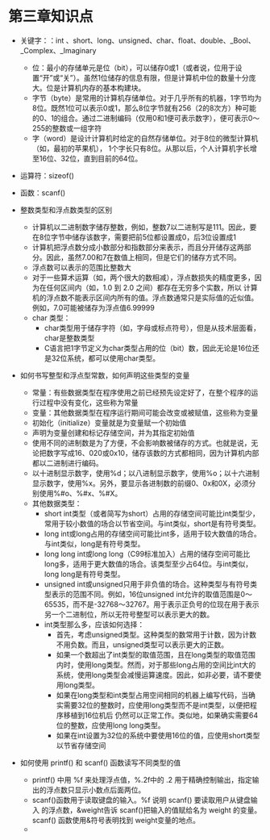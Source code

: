 # 第三章知识点
- 关键字：：int 、short、long、unsigned、char、float、double、_Bool、
  _Complex、_Imaginary
  - 位：最小的存储单元是位（bit），可以储存0或1（或者说，位用于设置“开”或“关”）。虽然1位储存的信息有限，但是计算机中位的数量十分庞大。位是计算机内存的基本构建块。
  - 字节（byte）是常用的计算机存储单位。对于几乎所有的机器，1字节均为8位。既然1位可以表示0或1，那么8位字节就有256（2的8次方）种可能的0、1的组合。通过二进制编码（仅用0和1便可表示数字），便可表示0～255的整数或一组字符
  - 字（word）是设计计算机时给定的自然存储单位。对于8位的微型计算机（如，最初的苹果机）， 1个字长只有8位。从那以后，个人计算机字长增至16位、32位，直到目前的64位。

- 运算符：sizeof()
- 函数：scanf()

- 整数类型和浮点数类型的区别
  - 计算机以二进制数字储存整数，例如，整数7以二进制写是111。因此，要在8位字节中储存该数字，需要把前5位都设置成0，后3位设置成1
  - 计算机把浮点数分成小数部分和指数部分来表示，而且分开储存这两部分。因此，虽然7.00和7在数值上相同，但是它们的储存方式不同。
  - 浮点数可以表示的范围比整数大
  - 对于一些算术运算（如，两个很大的数相减），浮点数损失的精度更多，因为在任何区间内（如，1.0 到 2.0 之间）都存在无穷多个实数，所以
    计算机的浮点数不能表示区间内所有的值。浮点数通常只是实际值的近似值。例如，7.0可能被储存为浮点值6.99999
  - char 类型：
    - char类型用于储存字符（如，字母或标点符号），但是从技术层面看，char是整数类型
    - C语言把1字节定义为char类型占用的位（bit）数，因此无论是16位还是32位系统，都可以使用char类型。

- 如何书写整型和浮点型常数，如何声明这些类型的变量
  - 常量：有些数据类型在程序使用之前已经预先设定好了，在整个程序的运行过程中没有变化，这些称为常量
  - 变量：其他数据类型在程序运行期间可能会改变或被赋值，这些称为变量
  - 初始化（initialize）变量就是为变量赋一个初始值
  - 声明为变量创建和标记存储空间，并为其指定初始值
  - 使用不同的进制数是为了方便，不会影响数被储存的方式。也就是说，无论把数字写成16、020或0x10，储存该数的方式都相同，因为计算机内部都以二进制进行编码。
  - 以十进制显示数字，使用%d；以八进制显示数字，使用%o；以十六进制显示数字，使用%x。另外，要显示各进制数的前缀0、0x和0X，必须分别使用%#o、%#x、%#X。
  - 其他数据类型：
    - short int类型（或者简写为short）占用的存储空间可能比int类型少，常用于较小数值的场合以节省空间。与int类似，short是有符号类型。
    - long int或long占用的存储空间可能比int多，适用于较大数值的场合。与int类似，long是有符号类型。
    - long long int或long long（C99标准加入）占用的储存空间可能比long多，适用于更大数值的场合。该类型至少占64位。与int类似，long long是有符号类型。
    - unsigned int或unsigned只用于非负值的场合。这种类型与有符号类型表示的范围不同。例如，16位unsigned int允许的取值范围是0～65535，而不是-32768～32767。用于表示正负号的位现在用于表示另一个二进制位，所以无符号整型可以表示更大的数。
    - int类型那么多，应该如何选择：
      - 首先，考虑unsigned类型。这种类型的数常用于计数，因为计数不用负数。而且，unsigned类型可以表示更大的正数。
      - 如果一个数超出了int类型的取值范围，且在long类型的取值范围内时，使用long类型。然而，对于那些long占用的空间比int大的系统，使用long类型会减慢运算速度。因此，如非必要，请不要使用long类型。
      - 如果在long类型和int类型占用空间相同的机器上编写代码，当确实需要32位的整数时，应使用long类型而不是int类型，以便把程序移植到16位机后
        仍然可以正常工作。类似地，如果确实需要64位的整数，应使用long long类型。
      - 如果在int设置为32位的系统中要使用16位的值，应使用short类型以节省存储空间
      
- 如何使用 printf() 和 scanf() 函数读写不同类型的值
  - printf() 中用 %f 来处理浮点值，%.2f中的 .2 用于精确控制输出，指定输出的浮点数只显示小数点后面两位。
  - scanf()函数用于读取键盘的输入。%f 说明 scanf() 要读取用户从键盘输入
    的浮点数，&weight告诉 scanf()把输入的值赋给名为 weight 的变量。scanf()
    函数使用&符号表明找到 weight变量的地点。
  - 